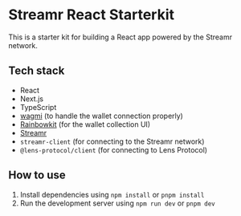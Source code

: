 # Streamr React Starterkit

This is a starter kit for building a React app powered by the Streamr network.

## Tech stack

- React
- Next.js
- TypeScript
- [wagmi](https://wagmi.sh) (to handle the wallet connection properly)
- [Rainbowkit](https://rainbowkit.com) (for the wallet collection UI)
- [Streamr](https://streamr.network)
- `streamr-client` (for connecting to the Streamr network)
- `@lens-protocol/client` (for connecting to Lens Protocol)

## How to use

1. Install dependencies using `npm install` or `pnpm install`
2. Run the development server using `npm run dev` or `pnpm dev`
